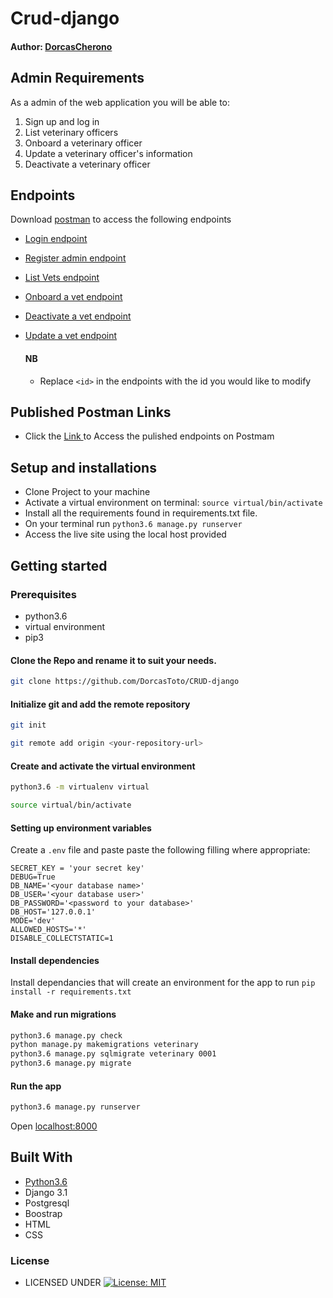 #  Crud-django

#### Author: [DorcasCherono](https://github.com/DorcasToto)


## Admin Requirements

As a admin of the web application you will be able to:

1. Sign up and log in
2. List veterinary officers
3. Onboard a veterinary officer
4. Update a veterinary officer's information
5. Deactivate a veterinary officer


## Endpoints
Download [ postman]( https://www.postman.com/downloads/ ) to access the following endpoints

* [ Login endpoint ]( https://fugaadmin.herokuapp.com/api/login/ )
* [ Register admin endpoint ]( https://fugaadmin.herokuapp.com/api/add_admin/ )
* [ List Vets endpoint ]( https://fugaadmin.herokuapp.com/api/vets/ )
* [ Onboard a vet endpoint ]( https://fugaadmin.herokuapp.com/api/vets/ )
* [ Deactivate a vet endpoint ]( https://fugaadmin.herokuapp.com/api/vets/<id>/ )
* [ Update a vet endpoint ]( https://fugaadmin.herokuapp.com/api/vets/<id>/ )

    #### NB
    * Replace `<id>` in the endpoints with the id you would like to modify
        
                           
## Published Postman Links

* Click the [ Link ]( https://documenter.getpostman.com/view/10658641/TVzYgaJH#f7db2aed-fd75-44f2-b65b-e34ec19dbf60 ) to Access the pulished endpoints on Postmam


## Setup and installations
* Clone Project to your machine
* Activate a virtual environment on terminal: `source virtual/bin/activate`
* Install all the requirements found in requirements.txt file.
* On your terminal run `python3.6 manage.py runserver`
* Access the live site using the local host provided



## Getting started

### Prerequisites
* python3.6
* virtual environment
* pip3

#### Clone the Repo and rename it to suit your needs.
```bash
git clone https://github.com/DorcasToto/CRUD-django
```
#### Initialize git and add the remote repository
```bash
git init
```
```bash
git remote add origin <your-repository-url>
```

#### Create and activate the virtual environment
```bash
python3.6 -m virtualenv virtual
```

```bash
source virtual/bin/activate
```

#### Setting up environment variables
Create a `.env` file and paste paste the following filling where appropriate:
```
SECRET_KEY = 'your secret key'
DEBUG=True
DB_NAME='<your database name>'
DB_USER='<your database user>'
DB_PASSWORD='<password to your database>'
DB_HOST='127.0.0.1'
MODE='dev'
ALLOWED_HOSTS='*'
DISABLE_COLLECTSTATIC=1
```

#### Install dependencies
Install dependancies that will create an environment for the app to run
`pip install -r requirements.txt`

#### Make and run migrations
```bash
python3.6 manage.py check
python manage.py makemigrations veterinary
python3.6 manage.py sqlmigrate veterinary 0001
python3.6 manage.py migrate
```

#### Run the app
```bash
python3.6 manage.py runserver
```
Open [localhost:8000](http://127.0.0.1:8000/)

        
## Built With

* [Python3.6](https://docs.python.org/3/)
* Django 3.1
* Postgresql 
* Boostrap
* HTML
* CSS

### License

* LICENSED UNDER  [![License: MIT](https://img.shields.io/badge/License-MIT-yellow.svg)](license/MIT)